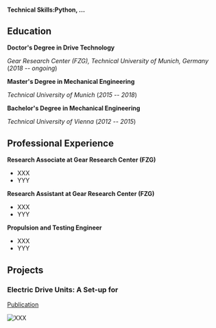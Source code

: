 #### Technical Skills:Python, ...

## Education
**Doctor's Degree in Drive Technology**

_Gear Research Center (FZG), Technical University of Munich, Germany_ (_2018 -- ongoing_)

**Master's Degree in Mechanical Engineering**

_Technical University of Munich_ (_2015 -- 2018_)

**Bachelor's Degree in Mechanical Engineering**

_Technical University of Vienna_ (_2012 -- 2015_)

## Professional Experience
**Research Associate at Gear Research Center (FZG)**
- XXX
- YYY

**Research Assistant at Gear Research Center (FZG)**
- XXX
- YYY

**Propulsion and Testing Engineer**
- XXX
- YYY

## Projects

### Electric Drive Units: A Set-up for
[Publication](https://www.mdpi.com/2624-8921/6/3/67)

![XXX](/assets/Portraitfoto_LukasPointner.jpg)
